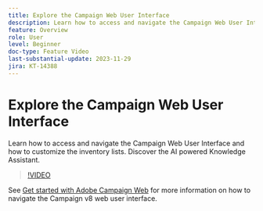 ```yaml
---
title: Explore the Campaign Web User Interface
description: Learn how to access and navigate the Campaign Web User Interface and how to customize the inventory lists. Discover the AI powered Knowledge Assistant. 
feature: Overview
role: User
level: Beginner
doc-type: Feature Video
last-substantial-update: 2023-11-29
jira: KT-14388
---
```


# Explore the Campaign Web User Interface

Learn how to access and navigate the Campaign Web User Interface and how to customize the inventory lists. Discover the AI powered Knowledge Assistant. 

>[!VIDEO](https://video.tv.adobe.com/v/3427278/?learn=on)

See [Get started with Adobe Campaign Web](https://experienceleague.adobe.com/docs/campaign-web/v8/start/get-started.html) for more information on how to navigate the Campaign v8 web user interface.
